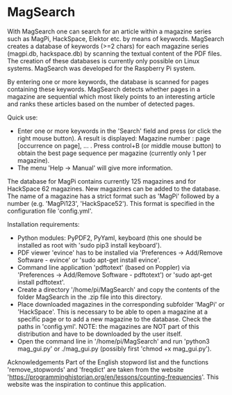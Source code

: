 # MagSearch
With MagSearch one can search for an article within a magazine series such as MagPi, HackSpace, Elektor etc. by means of keywords.
MagSearch creates a database of keywords (>=2 chars) for each magazine series (magpi.db, hackspace.db) by scanning the textual content
of the PDF files. The creation of these databases is currently only possible on Linux systems. MagSearch was developed
for the Raspberry Pi system.  

By entering one or more keywords, the database is scanned for pages containing these keywords. MagSearch
detects whether pages in a magazine are sequential which most likely points to an interesting article and ranks
these articles based on the number of detected pages.

Quick use:
- Enter one or more keywords in the 'Search' field and press <Enter> (or click the right mouse button).
  A result is displayed: Magazine number : page [occurrence on page], ... .
  Press control+B (or middle mouse button) to obtain the best page sequence per magazine (currently only 1 per magazine).
- The menu 'Help -> Manual' will give more information.

The database for MagPi contains currently 125 magazines and for HackSpace 62 magazines. New magazines can be added to
the database. The name of a magazine has a strict format such as 'MagPi' followed by a number (e.g. 'MagPi123', 'HackSpace52').
This format is specified in the configuration file 'config.yml'.

Installation requirements:
  - Python modules: PyPDF2, PyYaml, keyboard (this one should be installed as root with 'sudo pip3 install keyboard').
  - PDF viewer 'evince' has to be installed via 'Preferences -> Add/Remove Software - evince' or 'sudo apt-get install evince'.
  - Command line application 'pdftotext' (based on Poppler) via 'Preferences -> Add/Remove Software - pdftotext') or 'sudo apt-get
    install pdftotext'.
  - Create a directory '/home/pi/MagSearch' and copy the contents of the folder MagSearch in the .zip file into this directory.
  - Place downloaded magazines in the corresponding subfolder 'MagPi' or 'HackSpace'. This is necessary to be able to open a
    magazine at a specific page or to add a new magazine to the database. Check the paths in 'config.yml'.
    NOTE: the magazines are NOT part of this distribution and have to be downloaded by the user itself.
  - Open the command line in '/home/pi/MagSearch' and run 'python3 mag_gui.py' or ./mag_gui.py (possibly first 'chmod +x mag_gui.py').

Acknowledgements
Part of the English stopword list and the functions 'remove_stopwords' and 'freqdict' are taken from the website
'https://programminghistorian.org/en/lessons/counting-frequencies'. This website was the inspiration to continue this application.
